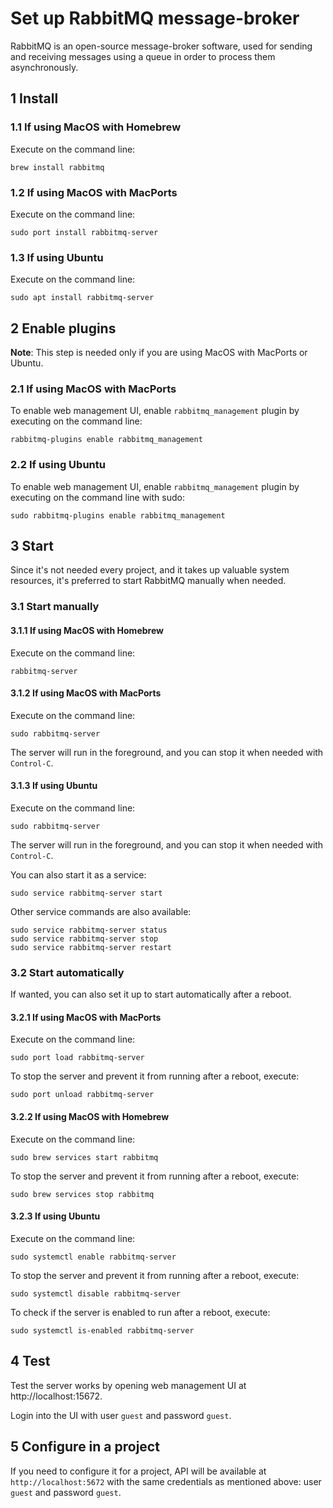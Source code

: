 # Set up RabbitMQ message-broker

RabbitMQ is an open-source message-broker software, used for sending and
receiving messages using a queue in order to process them asynchronously.

## 1 Install

### 1.1 If using MacOS with Homebrew

Execute on the command line:

```console
brew install rabbitmq
```

### 1.2 If using MacOS with MacPorts

Execute on the command line:

```console
sudo port install rabbitmq-server
```

### 1.3 If using Ubuntu

Execute on the command line:

```console
sudo apt install rabbitmq-server
```

## 2 Enable plugins

**Note**: This step is needed only if you are using MacOS with MacPorts or Ubuntu.

### 2.1 If using MacOS with MacPorts

To enable web management UI, enable `rabbitmq_management` plugin by executing on
the command line:

```console
rabbitmq-plugins enable rabbitmq_management
```

### 2.2 If using Ubuntu

To enable web management UI, enable `rabbitmq_management` plugin by executing on
the command line with sudo:

```console
sudo rabbitmq-plugins enable rabbitmq_management
```

## 3 Start

Since it's not needed every project, and it takes up valuable system resources,
it's preferred to start RabbitMQ manually when needed.

### 3.1 Start manually

#### 3.1.1 If using MacOS with Homebrew

Execute on the command line:

```console
rabbitmq-server
```

#### 3.1.2 If using MacOS with MacPorts

Execute on the command line:

```console
sudo rabbitmq-server
```

The server will run in the foreground, and you can stop it when needed with
`Control-C`.

#### 3.1.3 If using Ubuntu

Execute on the command line:

```console
sudo rabbitmq-server
```

The server will run in the foreground, and you can stop it when needed with
`Control-C`.

You can also start it as a service:

```console
sudo service rabbitmq-server start
```

Other service commands are also available:

```console
sudo service rabbitmq-server status
sudo service rabbitmq-server stop
sudo service rabbitmq-server restart
```

### 3.2 Start automatically

If wanted, you can also set it up to start automatically after a reboot.

#### 3.2.1 If using MacOS with MacPorts

Execute on the command line:

```console
sudo port load rabbitmq-server
```

To stop the server and prevent it from running after a reboot, execute:

```console
sudo port unload rabbitmq-server
```

#### 3.2.2 If using MacOS with Homebrew

Execute on the command line:

```console
sudo brew services start rabbitmq
```

To stop the server and prevent it from running after a reboot, execute:

```console
sudo brew services stop rabbitmq
```

#### 3.2.3 If using Ubuntu

Execute on the command line:

```console
sudo systemctl enable rabbitmq-server
```

To stop the server and prevent it from running after a reboot, execute:

```console
sudo systemctl disable rabbitmq-server
```

To check if the server is enabled to run after a reboot, execute:

```console
sudo systemctl is-enabled rabbitmq-server
```

## 4 Test

Test the server works by opening web management UI at http://localhost:15672.

Login into the UI with user `guest` and password `guest`.

## 5 Configure in a project

If you need to configure it for a project, API will be available at
`http://localhost:5672` with the same credentials as mentioned above: user
`guest` and password `guest`.
